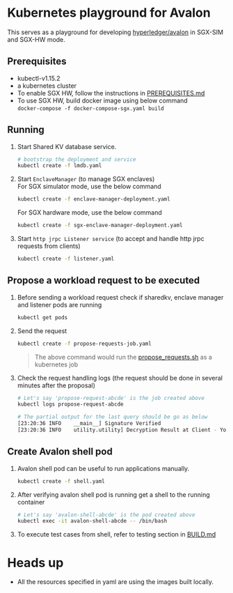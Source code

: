 # Kubernetes playground for Avalon 

This serves as a playground for developing 
[hyperledger/avalon](https://github.com/hyperledger/avalon)
in SGX-SIM and SGX-HW mode.

## Prerequisites
- kubectl-v1.15.2
- a kubernetes cluster
- To enable SGX HW, follow the instructions in
  [PREREQUISITES.md](../../PREREQUISITES.md#intel-sgx-in-hardware-mode)
- To use SGX HW, build docker image using below command  
  `docker-compose -f docker-compose-sgx.yaml build`

## Running 

1. Start Shared KV database service.
    ```bash
    # bootstrap the deployment and service
    kubectl create -f lmdb.yaml
    ```
2. Start `EnclaveManager` (to manage SGX enclaves)  
   For SGX simulator mode, use the below command
    ```bash
    kubectl create -f enclave-manager-deployment.yaml
    ```
   For SGX hardware mode, use the below command
    ```bash
    kubectl create -f sgx-enclave-manager-deployment.yaml
    ```
3.  Start `http jrpc Listener service` (to accept and handle http jrpc requests from clients)
    ```bash
    kubectl create -f listener.yaml
    ```

## Propose a workload request to be executed
1. Before sending a workload request check if sharedkv, enclave manager and listener pods are running
    ```bash
    kubectl get pods
    ```

2. Send the request 
    ```bash
    kubectl create -f propose-requests-job.yaml
    ```

    > The above command would run the 
    > [propose_requests.sh](./scripts/propose_requests.sh) as a kubernetes job

3. Check the request handling logs (the request should be done in several 
   minutes after the proposal)
    ```bash
    # Let's say 'propose-request-abcde' is the job created above
    kubectl logs propose-request-abcde

    # The partial output for the last query should be go as below
    [23:20:36 INFO    __main__] Signature Verified
    [23:20:36 INFO    utility.utility] Decryption Result at Client - You have a risk of 71% to have heart disease. 
    ```

## Create Avalon shell pod
1. Avalon shell pod can be useful to run applications manually.
    ```bash
    kubectl create -f shell.yaml
    ```
2. After verifying avalon shell pod is running get a shell to the running container
    ```bash
    # Let's say 'avalon-shell-abcde' is the pod created above
    kubectl exec -it avalon-shell-abcde -- /bin/bash
    ```
3. To execute test cases from shell, refer to testing section in [BUILD.md](../../BUILD.md#testing)

# Heads up
- All the resources specified in yaml are using the images built locally.

